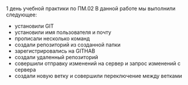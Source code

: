 1 день учебной практики по ПМ.02
В данной работе мы выполнили следующее:
- установили GIT
- установили имя пользователя и почту
- прописали несколько команд
- создали репозиторий из созданной папки
- зарегистрировались на GITHAB
- создали удаленный репозиторий
- совершили отправку изменений на сервер и запрос изменений с сервера
- создали новую ветку и совершили переключение между ветками
